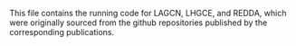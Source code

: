 This file contains the running code for LAGCN, LHGCE, and REDDA, which were originally sourced from the github repositories published by the corresponding publications.